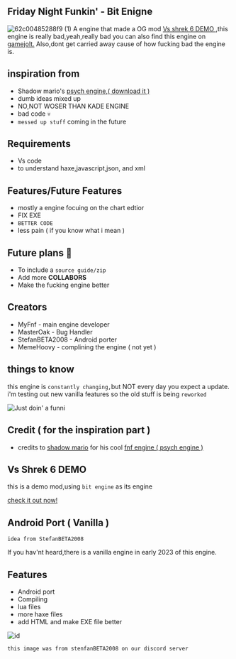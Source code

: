 ## Friday Night Funkin' - Bit Enigne
![62c00485288f9 (1)](https://user-images.githubusercontent.com/113801267/193470011-c05c71c9-9149-4450-a750-ec43469aa027.png)
A engine that made a OG mod [Vs shrek 6 DEMO ](https://github.com/LilDrippyMyFnf/Vs-Shrek-6-DEMO),this engine is really bad,yeah,really bad
you can also find this engine on [gamejolt.](https://gamejolt.com/games/bit-engine/747004)
Also,dont get carried away cause of how fucking bad the engine is.
## inspiration from

* Shadow mario's [psych engine,( download it )](https://github.com/ShadowMario/FNF-PsychEngine)
* dumb ideas mixed up
* NO,NOT WOSER THAN KADE ENGINE
* bad code 💀
* `messed up stuff` coming in the future
## Requirements
* Vs code
* to understand haxe,javascript,json, and xml

## Features/Future Features

* mostly a engine focuing on the chart edtior
* FIX EXE
* `BETTER CODE`
* less pain ( if you know what i mean )
## Future plans 📓
* To include a `source guide/zip`
* Add more **COLLABORS**
* Make the fucking engine better
## Creators

* MyFnf - main engine developer
* MasterOak - Bug Handler
* StefanBETA2008 - Android porter
* MemeHoovy - complining the engine ( not yet )
## things to know

this engine is `constantly changing,`but NOT every day you expect a update.
i'm testing out new vanilla features so the old stuff is being `reworked`

![Just doin' a funni](https://user-images.githubusercontent.com/113801267/193468549-b300f493-0f3e-4d01-a92e-364061ac5738.png)
## Credit ( for the inspiration part )

* credits to [shadow mario](https://github.com/ShadowMario) for his cool [fnf engine ( psych engine )](https://github.com/ShadowMario/FNF-PsychEngine)

## Vs Shrek 6 DEMO

this is a demo mod,using `bit engine` as its engine

[check it out now!](https://github.com/LilDrippyMyFnf/Vs-Shrek-6-DEMO)

## Android Port ( Vanilla ) 
`idea from StefanBETA2008`

If you hav'nt heard,there is a vanilla engine in early 2023 of this engine.

## Features

* Android port
* Compiling
* lua files
* more haxe files
* add HTML and make EXE file better

![id](https://user-images.githubusercontent.com/113801267/193656942-aad25ccf-43d5-4d64-8928-4e7669e1a8ff.png)

`this image was from stenfanBETA2008 on our discord server`
